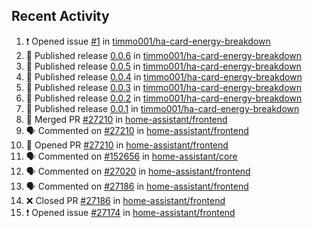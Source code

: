 ## Recent Activity

<!--START_SECTION:activity-->
1. ❗ Opened issue [#1](https://github.com/timmo001/ha-card-energy-breakdown/issues/1) in [timmo001/ha-card-energy-breakdown](https://github.com/timmo001/ha-card-energy-breakdown)
2. 🚀 Published release [0.0.6](https://github.com/0.0.6) in [timmo001/ha-card-energy-breakdown](https://github.com/timmo001/ha-card-energy-breakdown)
3. 🚀 Published release [0.0.5](https://github.com/0.0.5) in [timmo001/ha-card-energy-breakdown](https://github.com/timmo001/ha-card-energy-breakdown)
4. 🚀 Published release [0.0.4](https://github.com/0.0.4) in [timmo001/ha-card-energy-breakdown](https://github.com/timmo001/ha-card-energy-breakdown)
5. 🚀 Published release [0.0.3](https://github.com/0.0.3) in [timmo001/ha-card-energy-breakdown](https://github.com/timmo001/ha-card-energy-breakdown)
6. 🚀 Published release [0.0.2](https://github.com/0.0.2) in [timmo001/ha-card-energy-breakdown](https://github.com/timmo001/ha-card-energy-breakdown)
7. 🚀 Published release [0.0.1](https://github.com/0.0.1) in [timmo001/ha-card-energy-breakdown](https://github.com/timmo001/ha-card-energy-breakdown)
8. 🎉 Merged PR [#27210](https://github.com/home-assistant/frontend/pull/27210) in [home-assistant/frontend](https://github.com/home-assistant/frontend)
9. 🗣 Commented on [#27210](https://github.com/home-assistant/frontend/issues/27210) in [home-assistant/frontend](https://github.com/home-assistant/frontend)
10. 💪 Opened PR [#27210](https://github.com/home-assistant/frontend/pull/27210) in [home-assistant/frontend](https://github.com/home-assistant/frontend)
11. 🗣 Commented on [#152656](https://github.com/home-assistant/core/issues/152656) in [home-assistant/core](https://github.com/home-assistant/core)
12. 🗣 Commented on [#27020](https://github.com/home-assistant/frontend/issues/27020) in [home-assistant/frontend](https://github.com/home-assistant/frontend)
13. 🗣 Commented on [#27186](https://github.com/home-assistant/frontend/issues/27186) in [home-assistant/frontend](https://github.com/home-assistant/frontend)
14. ❌ Closed PR [#27186](https://github.com/home-assistant/frontend/pull/27186) in [home-assistant/frontend](https://github.com/home-assistant/frontend)
15. ❗ Opened issue [#27174](https://github.com/home-assistant/frontend/issues/27174) in [home-assistant/frontend](https://github.com/home-assistant/frontend)
<!--END_SECTION:activity-->

